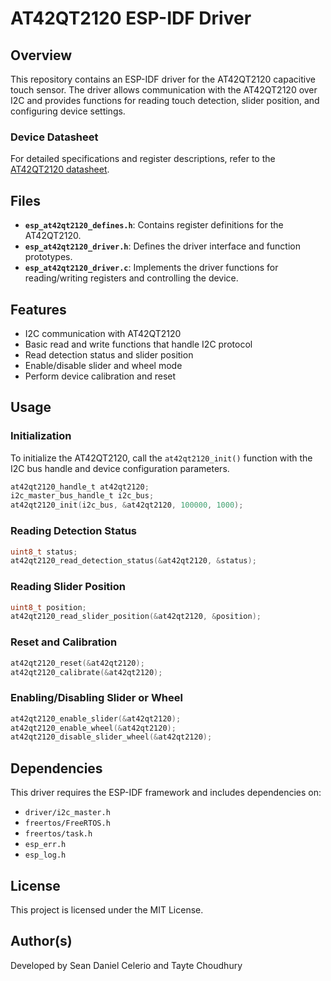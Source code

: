 # AT42QT2120 ESP-IDF Driver

## Overview
This repository contains an ESP-IDF driver for the AT42QT2120 capacitive touch sensor. The driver allows communication with the AT42QT2120 over I2C and provides functions for reading touch detection, slider position, and configuring device settings.

### Device Datasheet
For detailed specifications and register descriptions, refer to the [AT42QT2120 datasheet](https://ww1.microchip.com/downloads/en/DeviceDoc/doc9634.pdf).

## Files
- **`esp_at42qt2120_defines.h`**: Contains register definitions for the AT42QT2120.
- **`esp_at42qt2120_driver.h`**: Defines the driver interface and function prototypes.
- **`esp_at42qt2120_driver.c`**: Implements the driver functions for reading/writing registers and controlling the device.

## Features
- I2C communication with AT42QT2120
- Basic read and write functions that handle I2C protocol
- Read detection status and slider position
- Enable/disable slider and wheel mode
- Perform device calibration and reset

## Usage
### Initialization
To initialize the AT42QT2120, call the `at42qt2120_init()` function with the I2C bus handle and device configuration parameters.

```c
at42qt2120_handle_t at42qt2120;
i2c_master_bus_handle_t i2c_bus;
at42qt2120_init(i2c_bus, &at42qt2120, 100000, 1000);
```

### Reading Detection Status
```c
uint8_t status;
at42qt2120_read_detection_status(&at42qt2120, &status);
```

### Reading Slider Position
```c
uint8_t position;
at42qt2120_read_slider_position(&at42qt2120, &position);
```

### Reset and Calibration
```c
at42qt2120_reset(&at42qt2120);
at42qt2120_calibrate(&at42qt2120);
```

### Enabling/Disabling Slider or Wheel
```c
at42qt2120_enable_slider(&at42qt2120);
at42qt2120_enable_wheel(&at42qt2120);
at42qt2120_disable_slider_wheel(&at42qt2120);
```

## Dependencies
This driver requires the ESP-IDF framework and includes dependencies on:
- `driver/i2c_master.h`
- `freertos/FreeRTOS.h`
- `freertos/task.h`
- `esp_err.h`
- `esp_log.h`

## License
This project is licensed under the MIT License.

## Author(s)
Developed by Sean Daniel Celerio and Tayte Choudhury